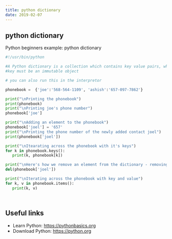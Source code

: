 ```yaml
---
title: python dictionary
date: 2019-02-07
---
```


## python dictionary

Python beginners example: python dictionary

```python
#!/usr/bin/python

#A Python dictionary is a collection which contains key value pairs, where the
#key must be an immutable object

# you can also run this in the interpretor

phonebook =  {'joe':'568-564-1109', 'ashish':'657-097-7862'}

print("\nPrinting the phonebook")
print(phonebook)
print("\nPrinting joe's phone number")
phonebook['joe']

print("\nAdding an element to the phonebook")
phonebook['joel'] = '657'
print("\nPrinting the phone number of the newly added contact joel")
print(phonebook['joel'])

print("\nItearating across the phonebook with it's keys")
for k in phonebook.keys():
   print(k, phonebook[k])

print("\nHere's how we remove an element from the dictionary - removing 'joel'")
del(phonebook['joel'])

print("\nIterating across the phonebook with key and value")
for k, v in phonebook.items():
   print(k, v)




```

## Useful links

- Learn Python: https://pythonbasics.org
- Download Python: https://python.org
